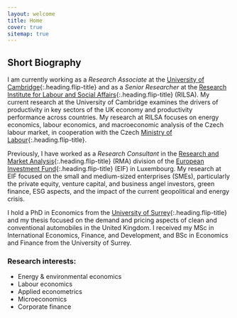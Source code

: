 ```yaml
---
layout: welcome
title: Home
cover: true
sitemap: true
---
```


## Short Biography
I am currently working as a *Research Associate* at the [University of Cambridge](https://www.bennettinstitute.cam.ac.uk/){:.heading.flip-title} and as a *Senior Researcher* at the [Research Institute for Labour and Social Affairs](https://www.rilsa.cz/en/){:.heading.flip-title} (RILSA). My current research at the University of Cambridge examines the drivers of productivity in key sectors of the UK economy and productivity performance across countries. My research at RILSA focuses on energy economics, labour economics, and macroeconomic analysis of the Czech labour market, in cooperation with the Czech [Ministry of Labour](https://www.mpsv.cz/web/en){:.heading.flip-title}.

Previously, I have worked as a *Research Consultant* in the [Research and Market Analysis](https://www.eif.org/news_centre/research/index.htm){:.heading.flip-title} (RMA) division of the [European Investment Fund](https://www.eif.org/){:.heading.flip-title} (EIF) in Luxembourg. My research at EIF focused on the small and medium-sized enterprises (SMEs), particularly the private equity, venture capital, and business angel investors, green finance, ESG aspects, and the impact of the current geopolitical and energy crisis.

I hold a PhD in Economics from the [University of Surrey](https://www.surrey.ac.uk/school-economics){:.heading.flip-title} and my thesis focused on the demand and pricing aspects of clean and conventional automobiles in the United Kingdom. I received my MSc in International Economics, Finance, and Development, and BSc in Economics and Finance from the University of Surrey.

### Research interests:
- Energy & environmental economics
- Labour economics
- Applied econometrics
- Microeconomics
- Corporate finance


[documentation]: docs/README.md
[install]: docs/install.md
[upgrade]: docs/upgrade.md
[config]: docs/config.md
